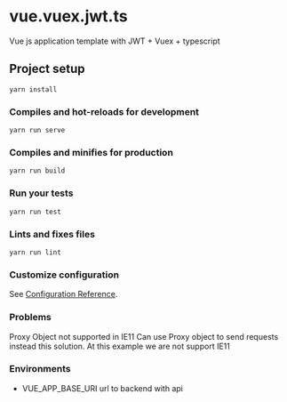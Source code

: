 # vue.vuex.jwt.ts
Vue js application template with JWT + Vuex + typescript

## Project setup
```
yarn install
```

### Compiles and hot-reloads for development
```
yarn run serve
```

### Compiles and minifies for production
```
yarn run build
```

### Run your tests
```
yarn run test
```

### Lints and fixes files
```
yarn run lint
```

### Customize configuration
See [Configuration Reference](https://cli.vuejs.org/config/).

### Problems
Proxy Object not supported in IE11
Can use Proxy object to send requests instead this solution.
At this example we are not support IE11

### Environments
* VUE_APP_BASE_URI url to backend with api
